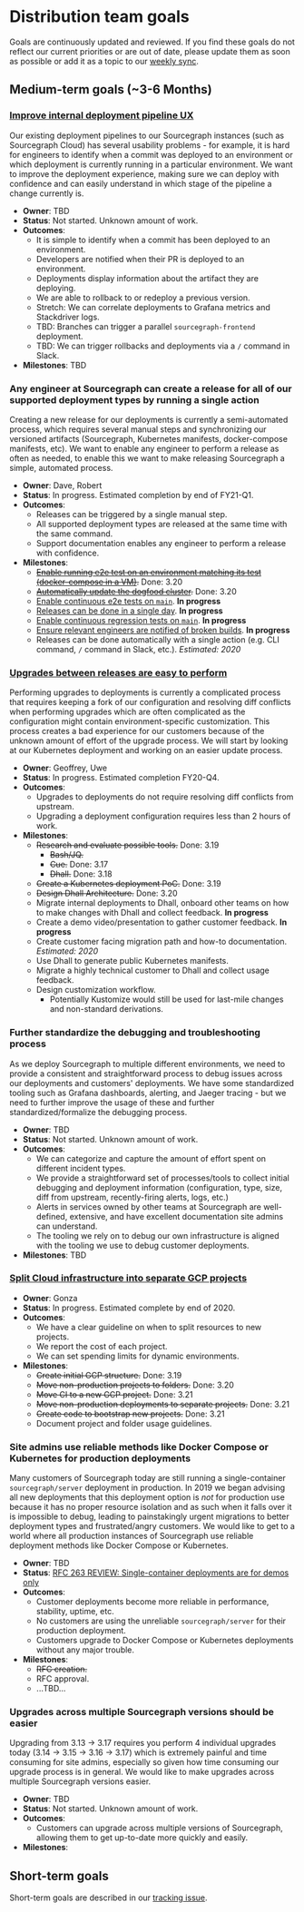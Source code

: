 # Distribution team goals

Goals are continuously updated and reviewed. If you find these goals do not reflect our current priorities or are out of date, please update them as soon as possible or add it as a topic to our [weekly sync](recurring_processes.md#weekly-distribution-team-sync).

## Medium-term goals (~3-6 Months)

### [Improve internal deployment pipeline UX](https://github.com/orgs/sourcegraph/projects/96)

Our existing deployment pipelines to our Sourcegraph instances (such as Sourcegraph Cloud) has several usability problems - for example, it is hard for engineers to identify when a commit was deployed to an environment or which deployment is currently running in a particular environment. We want to improve the deployment experience, making sure we can deploy with confidence and can easily understand in which stage of the pipeline a change currently is.

- **Owner**: TBD
- **Status**: Not started. Unknown amount of work.
- **Outcomes**:
  - It is simple to identify when a commit has been deployed to an environment.
  - Developers are notified when their PR is deployed to an environment.
  - Deployments display information about the artifact they are deploying.
  - We are able to rollback to or redeploy a previous version.
  - Stretch: We can correlate deployments to Grafana metrics and Stackdriver logs.
  - TBD: Branches can trigger a parallel `sourcegraph-frontend` deployment.
  - TBD: We can trigger rollbacks and deployments via a `/` command in Slack.
- **Milestones**: TBD

### Any engineer at Sourcegraph can create a release for all of our supported deployment types by running a single action

Creating a new release for our deployments is currently a semi-automated process, which requires several manual steps and synchronizing our versioned artifacts (Sourcegraph, Kubernetes manifests, docker-compose manifests, etc). We want to enable any engineer to perform a release as often as needed, to enable this we want to make releasing Sourcegraph a simple, automated process.

- **Owner**: Dave, Robert
- **Status**: In progress. Estimated completion by end of FY21-Q1.
- **Outcomes**:
  - Releases can be triggered by a single manual step.
  - All supported deployment types are released at the same time with the same command.
  - Support documentation enables any engineer to perform a release with confidence.
- **Milestones**:
  - ~~[Enable running e2e test on an environment matching its test (docker-compose in a VM)](https://github.com/orgs/sourcegraph/projects/72).~~ Done: 3.20
  - ~~[Automatically update the dogfood cluster](https://github.com/orgs/sourcegraph/projects/83).~~ Done: 3.20
  - [Enable continuous e2e tests on `main`](https://github.com/orgs/sourcegraph/projects/90). **In progress**
  - [Releases can be done in a single day](https://github.com/orgs/sourcegraph/projects/90). **In progress**
  - [Enable continuous regression tests on `main`](https://github.com/orgs/sourcegraph/projects/90). **In progress**
  - [Ensure relevant engineers are notified of broken builds](https://github.com/orgs/sourcegraph/projects/90). **In progress**
  - Releases can be done automatically with a single action (e.g. CLI command, `/` command in Slack, etc.). _Estimated: 2020_

### [Upgrades between releases are easy to perform](https://github.com/orgs/sourcegraph/projects/71)

Performing upgrades to deployments is currently a complicated process that requires keeping a fork of our configuration and resolving diff conflicts when performing upgrades which are often complicated as the configuration might contain environment-specific customization. This process creates a bad experience for our customers because of the unknown amount of effort of the upgrade process.
We will start by looking at our Kubernetes deployment and working on an easier update process.

- **Owner**: Geoffrey, Uwe
- **Status**: In progress. Estimated completion FY20-Q4.
- **Outcomes**:
  - Upgrades to deployments do not require resolving diff conflicts from upstream.
  - Upgrading a deployment configuration requires less than 2 hours of work.
- **Milestones**:
  - ~~Research and evaluate possible tools.~~ Done: 3.19
    - ~~Bash/JQ.~~
    - ~~Cue.~~ Done: 3.17
    - ~~Dhall.~~ Done: 3.18
  - ~~Create a Kubernetes deployment PoC.~~ Done: 3.19
  - ~~Design Dhall Architecture.~~ Done: 3.20
  - Migrate internal deployments to Dhall, onboard other teams on how to make changes with Dhall and collect feedback. **In progress**
  - Create a demo video/presentation to gather customer feedback. **In progress**
  - Create customer facing migration path and how-to documentation. _Estimated: 2020_
  - Use Dhall to generate public Kubernetes manifests.
  - Migrate a highly technical customer to Dhall and collect usage feedback.
  - Design customization workflow.
    - Potentially Kustomize would still be used for last-mile changes and non-standard derivations.

### Further standardize the debugging and troubleshooting process

As we deploy Sourcegraph to multiple different environments, we need to provide a consistent and straightforward process to debug issues across our deployments and customers' deployments. We have some standardized tooling such as Grafana dashboards, alerting, and Jaeger tracing - but we need to further improve the usage of these and further standardized/formalize the debugging process.

- **Owner**: TBD
- **Status**: Not started. Unknown amount of work.
- **Outcomes**:
  - We can categorize and capture the amount of effort spent on different incident types.
  - We provide a straightforward set of processes/tools to collect initial debugging and deployment information (configuration, type, size, diff from upstream, recently-firing alerts, logs, etc.)
  - Alerts in services owned by other teams at Sourcegraph are well-defined, extensive, and have excellent documentation site admins can understand.
  - The tooling we rely on to debug our own infrastructure is aligned with the tooling we use to debug customer deployments.
- **Milestones**: TBD

### [Split Cloud infrastructure into separate GCP projects](https://github.com/orgs/sourcegraph/projects/92)

- **Owner**: Gonza
- **Status**: In progress. Estimated complete by end of 2020.
- **Outcomes**:
  - We have a clear guideline on when to split resources to new projects.
  - We report the cost of each project.
  - We can set spending limits for dynamic environments.
- **Milestones**:
  - ~~Create initial GCP structure.~~ Done: 3.19
  - ~~Move non-production projects to folders.~~ Done: 3.20
  - ~~Move CI to a new GCP project.~~ Done: 3.21
  - ~~Move non-production deployments to separate projects.~~ Done: 3.21
  - ~~Create code to bootstrap new projects.~~ Done: 3.21
  - Document project and folder usage guidelines.

### Site admins use reliable methods like Docker Compose or Kubernetes for production deployments

Many customers of Sourcegraph today are still running a single-container `sourcegraph/server` deployment in production. In 2019 we began advising all new deployments that this deployment option is _not_ for production use because it has no proper resource isolation and as such when it falls over it is impossible to debug, leading to painstakingly urgent migrations to better deployment types and frustrated/angry customers. We would like to get to a world where all production instances of Sourcegraph use reliable deployment methods like Docker Compose or Kubernetes.

- **Owner**: TBD
- **Status**: [RFC 263 REVIEW: Single-container deployments are for demos only](https://docs.google.com/document/d/1GPypas4ZUZIw346EcNDM1up2OOQFyPpEzA3-0glPEMY/edit)
- **Outcomes**:
  - Customer deployments become more reliable in performance, stability, uptime, etc.
  - No customers are using the unreliable `sourcegraph/server` for their production deployment.
  - Customers upgrade to Docker Compose or Kubernetes deployments without any major trouble.
- **Milestones**:
  - ~~RFC creation.~~
  - RFC approval.
  - ...TBD...

### Upgrades across multiple Sourcegraph versions should be easier

Upgrading from 3.13 -> 3.17 requires you perform 4 individual upgrades today (3.14 -> 3.15 -> 3.16 -> 3.17) which is extremely painful and time consuming for site admins, especially so given how time consuming our upgrade process is in general. We would like to make upgrades across multiple Sourcegraph versions easier.

- **Owner**: TBD
- **Status**: Not started. Unknown amount of work.
- **Outcomes**:
  - Customers can upgrade across multiple versions of Sourcegraph, allowing them to get up-to-date more quickly and easily.
- **Milestones**:

## Short-term goals

Short-term goals are described in our [tracking issue](https://github.com/sourcegraph/sourcegraph/issues?q=is%3Aopen+is%3Aissue+label%3Atracking+label%3Ateam%2Fdistribution).
